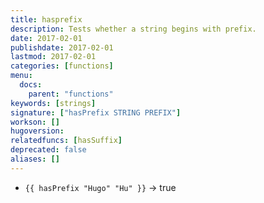 ```yaml
---
title: hasprefix
description: Tests whether a string begins with prefix.
date: 2017-02-01
publishdate: 2017-02-01
lastmod: 2017-02-01
categories: [functions]
menu:
  docs:
    parent: "functions"
keywords: [strings]
signature: ["hasPrefix STRING PREFIX"]
workson: []
hugoversion:
relatedfuncs: [hasSuffix]
deprecated: false
aliases: []
---
```


* `{{ hasPrefix "Hugo" "Hu" }}` → true
